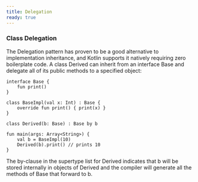 ```yaml
---
title: Delegation 
ready: true
---
```

### Class Delegation
The Delegation pattern has proven to be a good alternative to implementation inheritance, and Kotlin supports it natively requiring zero boilerplate code. A class Derived can inherit from an interface Base and delegate all of its public methods to a specified object:
````
interface Base {
    fun print()
}

class BaseImpl(val x: Int) : Base {
    override fun print() { print(x) }
}

class Derived(b: Base) : Base by b

fun main(args: Array<String>) {
    val b = BaseImpl(10)
    Derived(b).print() // prints 10
}
````

The by-clause in the supertype list for Derived indicates that b will be stored internally in objects of Derived and the compiler will generate all the methods of Base that forward to b.
